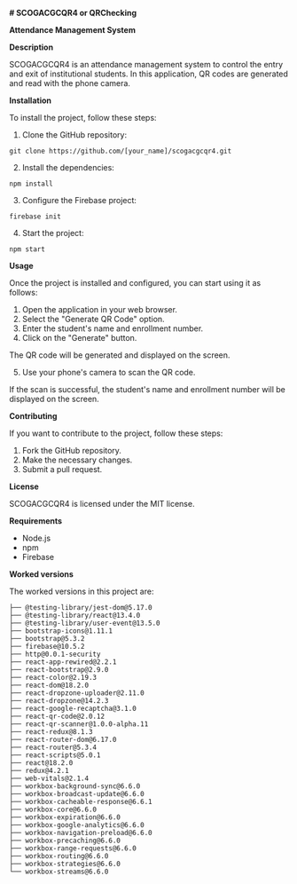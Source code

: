 **# SCOGACGCQR4 or QRChecking**

**Attendance Management System**

**Description**

SCOGACGCQR4 is an attendance management system to control the entry and exit of institutional students. In this application, QR codes are generated and read with the phone camera.

**Installation**

To install the project, follow these steps:

1. Clone the GitHub repository:

```
git clone https://github.com/[your_name]/scogacgcqr4.git
```

2. Install the dependencies:

```
npm install
```

3. Configure the Firebase project:

```
firebase init
```

4. Start the project:

```
npm start
```

**Usage**

Once the project is installed and configured, you can start using it as follows:

1. Open the application in your web browser.
2. Select the "Generate QR Code" option.
3. Enter the student's name and enrollment number.
4. Click on the "Generate" button.

The QR code will be generated and displayed on the screen.

5. Use your phone's camera to scan the QR code.

If the scan is successful, the student's name and enrollment number will be displayed on the screen.

**Contributing**

If you want to contribute to the project, follow these steps:

1. Fork the GitHub repository.
2. Make the necessary changes.
3. Submit a pull request.

**License**

SCOGACGCQR4 is licensed under the MIT license.

**Requirements**

* Node.js
* npm
* Firebase

**Worked versions**

The worked versions in this project are:

```
├── @testing-library/jest-dom@5.17.0
├── @testing-library/react@13.4.0
├── @testing-library/user-event@13.5.0
├── bootstrap-icons@1.11.1
├── bootstrap@5.3.2
├── firebase@10.5.2
├── http@0.0.1-security
├── react-app-rewired@2.2.1
├── react-bootstrap@2.9.0
├── react-color@2.19.3
├── react-dom@18.2.0
├── react-dropzone-uploader@2.11.0
├── react-dropzone@14.2.3
├── react-google-recaptcha@3.1.0
├── react-qr-code@2.0.12
├── react-qr-scanner@1.0.0-alpha.11
├── react-redux@8.1.3
├── react-router-dom@6.17.0
├── react-router@5.3.4
├── react-scripts@5.0.1
├── react@18.2.0
├── redux@4.2.1
├── web-vitals@2.1.4
├── workbox-background-sync@6.6.0
├── workbox-broadcast-update@6.6.0
├── workbox-cacheable-response@6.6.1
├── workbox-core@6.6.0
├── workbox-expiration@6.6.0
├── workbox-google-analytics@6.6.0
├── workbox-navigation-preload@6.6.0
├── workbox-precaching@6.6.0
├── workbox-range-requests@6.6.0
├── workbox-routing@6.6.0
├── workbox-strategies@6.6.0
└── workbox-streams@6.6.0
```
